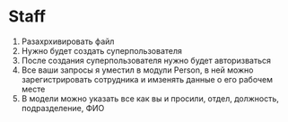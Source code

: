 # Staff
1. Разахрхивировать файл
2. Нужно будет создать суперпользователя
3. После создания суперпользователя нужно будет авторизваться
4. Все ваши запросы я уместил в модули Person, в ней можно зарегистрировать сотрудника и имзенять данные о его рабочем месте 
5. В модели можно указать все как вы и просили, отдел, должность, подразделение, ФИО 
